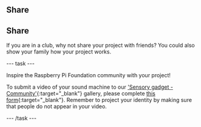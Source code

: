 ## Share

## Share

If you are in a club, why not share your project with friends? You could also show your family how your project works.

--- task ---

Inspire the Raspberry Pi Foundation community with your project!

To submit a video of your sound machine to our ['Sensory gadget - Community'](https://wke.lt/w/s/qX5TaK){:target="_blank"} gallery, please complete [this form](https://form.raspberrypi.org/f/community-project-submissions){:target="_blank"}. Remember to project your identity by making sure that people do not appear in your video.

--- /task ---


